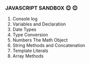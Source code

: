 ### JAVASCRIPT SANDBOX :blush: :blush:

1. Console log
2. Variables and Declaration
3. Date Types
4. Type Conversion
5. Numbers The Math Object
6. String Methods and Concatenation
7. Template Literals
8. Array Methods
